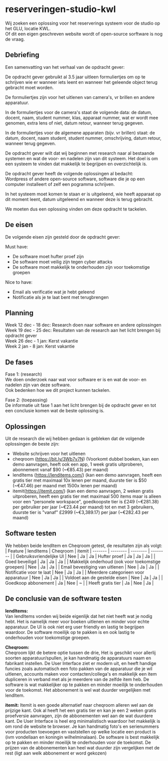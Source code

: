 # reserveringen-studio-kwl
Wij zoeken een oplossing voor het reserverings systeem voor de studio op het GLU, locatie KWL.  
Of dit een eigen geschreven website wordt of open-source sorftware is nog de vraag.  

## Debriefing
Een samenvatting van het verhaal van de opdracht gever:  
  
De opdracht gever gebruikt al 3.5 jaar uitleen formuliertjes om op te schrijven wie er wanneer iets leent en wanneer het geleende object terug gebracht moet worden.  
  
De formuliertjes zijn voor het uitlenen van camera's, vr brillen en andere apparatuur.  
  
In de formuliertjes voor de camera's staat de volgende data: de datum, docent, naam, student nummer, klas, apparaat nummer, wat er wordt mee genomen, extra lens of niet, datum retour, wanneer terug gegeven.  
  
In de formuliertjes voor de algemene apparaten (bijv. vr brillen) staat: de datum, docent, naam student, student nummer, omschrijving, datum retour, wanneer terug gegeven.  
  
De opdracht gever wilt dat wij beginnen met research naar al bestaande systemen en wat de voor- en nadelen zijn van dit systeem.
Het doel is om een systeem te vinden dat makkelijk te begrijpen en overzichtelijk is.  
  
De opdracht gever heeft de volgende oplossingen al bedacht:  
Wordpress of andere open-source software, software die je op een computer installeert of zelf een pogramma schrijven.  
  
In het systeem moet komen te staan er is uitgeleend, wie heeft apparaat op dit moment leent, datum uitgeleend en wanneer deze is terug gebracht.  
  
We moeten dus een oplossing vinden om deze opdracht te tackelen.

## De eisen
De volgende eisen zijn gesteld door de opdracht gever:

Must have:
- De software moet hufter proef zijn
- De software moet veilig zijn tegen cyber attacks
- De software moet makkelijk te onderhouden zijn voor toekomstige groepen 

Nice to have:
- Email als verificatie wat je hebt geleend
- Notificatie als je te laat bent met terugbrengen

## Planning
Week 12 dec - 18 dec: Research doen naar software en andere oplossingen  
Week 19 dec - 25 dec: Resultaten van de research aan het licht brengen bij opdracht gever  
Week 26 dec - 1 jan: Kerst vakantie  
Week 2 jan - 8 jan: Kerst vakantie  

## De fases
Fase 1: (research)  
We doen onderzoek naar wat voor software er is en wat de voor- en nadelen zijn van deze software.  
Ook bedenken hoe we dit project kunnen tackelen.  
  
Fase 2: (toepassing)  
De informatie uit fase 1 aan het licht brengen bij de opdracht gever en tot een conclusie komen wat de beste oplossing is.  

## Oplossingen
Uit de research die wij hebben gedaan is gebleken dat de volgende oplossingen de beste zijn:
- Website schrijven voor het uitlenen
- cheqroom (https://bit.ly/3Wb7v7N) (Voorkomt dubbel boeken, kan een demo aanvragen, heeft ook een app, 1 week gratis uitproberen, abonnement vanaf $90 (~€85.43) per maand)
- lendItems (https://lenditems.com/) (kan een demo aanvragen, heeft een gratis tier met maximaal 10x lenen per maand, duurste tier is $50 (~€47.46) per maand met 1500x lenen per maand)
- itemit(https://itemit.com/) (kan een demo aanvragen, 2 weken gratis uitproberen, heeft een gratis tier met maximaal 500 items maar is alleen voor een "personele workspace", goedkoopste tier is £249 (~€281.38) per gebruiker per jaar (~€23.44 per maand) tot en met 3 gebruikers, duurste tier is "vanaf" £2999 (~€3,389.17) per jaar (~€282.43 per maand)

## Software testen
We hebben beide lendItem en Cheqroom getest, de resultaten zijn als volgt:
| Feature | lendItems | Cheqroom | itemit
| ------- | -------- | -------- | -------- |
| Gebruiksvriendelijke UI | Nee | Ja | Ja 
| Hufter proef | Ja | Ja | Ja |
| Goed beveiligd | Ja | Ja | Ja |
| Makkelijk onderhoud (ook voor toekomstige groepen) | Nee | Ja | Ja |
| Email bevestiging van uitlenen | Nee | Ja | Ja |
| Notificatie voor te laat | Nee | Ja | Ja |
| Meerdere categorieen voor apparatuur | Nee | Ja | Ja |
| Voldoet aan de gestelde eisen | Nee | Ja | Ja |
| Goedkoop abbonement | Ja | Nee | ~ |
| Heeft gratis tier | Ja | Nee | Ja |

## De conclusie van de software testen
**lendItems:**  
Van lendItems vonden wij beide eigenlijk dat het niet heeft wat je nodig hebt.
Het is namelijk meer voor boeken uitlenen en minder voor echte apparatuur.
De UI is ook niet erg user friendly en lastig te begrijpen waardoor.
De software moeilijk op te pakken is en ook lastig te onderhouden voor toekomstige groepen.

**Cheqroom:**  
Cheqroom lijkt de betere optie tussen de drie,
Het is geschikt voor allerlij soorten apparatuur/spullen, je kan handmatig de apparatuurs naam en fabrikant instellen.
De User Interface ziet er modern uit, en heeft handige funcies zoals automatisch een foto pakken van de apparatuur die je wil uitlenen, accounts maken voor contacten/collega's en makkelijk een item dupliceren in verband met als je meerdere van de zelfde item heb.
De software is wat makkelijker op te pakken en minder moeilijk te onderhouden voor de toekomst.
Het abbonement is wel wat duurder vergelijken met lendItem.

**itemit:**
Itemit is een goede alternatief naar cheqroom alleren wel aan de prijzige kant.
Ook al heeft het een gratis tier en kan je een 2 weken gratis proefversie aanvragen, zijn de abbonementen wel aan de wat duurdere kant.
De User Interface is heel erg minimalistisch waardoor het makkelijk is om rond de website te browser. Je kan handmatig foto's en serienummers voor producten toevoegen en vaststellen op welke locatie een product is (ivm vondellaan en koningin wilhelminalaan).
De software is best makkelijk op te pakken en minder moeilijk te onderhouden voor de toekomst.
De prijzen van de abbonementen kan heel wat duurder zijn vergelijken met de rest (ligt aan welk abbonement er word gekozen)
